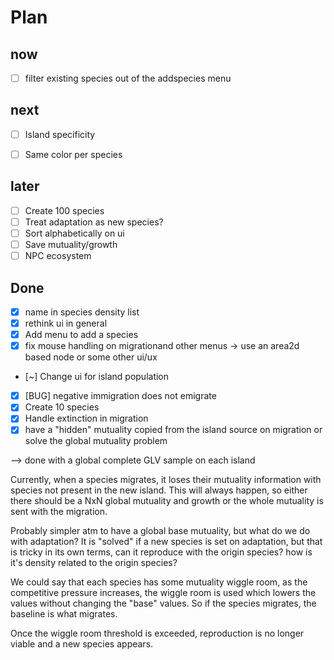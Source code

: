 # Plan

## now

- [ ] filter existing species out of the addspecies menu

## next

- [ ] Island specificity
- [ ] Same color per species


## later

- [ ] Create 100 species
- [ ] Treat adaptation as new species?
- [ ] Sort alphabetically on ui
- [ ] Save mutuality/growth
- [ ] NPC ecosystem

## Done

- [x] name in species density list
- [x] rethink ui in general
- [x] Add menu to add a species
- [x] fix mouse handling on migrationand other menus -> use an area2d based node or some other ui/ux
- [~] Change ui for island population
- [x] [BUG] negative immigration does not emigrate
- [x] Create 10 species
- [x] Handle extinction in migration
- [x] have a "hidden" mutuality copied from the island source on migration or solve the global mutuality problem

--> done with a global complete GLV sample on each island

Currently, when a species migrates, it loses their mutuality information with species not present in the new island.
This will always happen, so either there should be a NxN global mutuality and growth or the whole mutuality is sent
with the migration.

Probably simpler atm to have a global base mutuality, but what do we do with adaptation? It is "solved" if a new
species is set on adaptation, but that is tricky in its own terms, can it reproduce with the origin species? how is
it's density related to the origin species?

We could say that each species has some mutuality wiggle room, as the competitive pressure increases,
the wiggle room is used which lowers the values without changing the "base" values. So if the species migrates,
the baseline is what migrates.

Once the wiggle room threshold is exceeded, reproduction is no longer viable and a new species appears.
